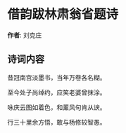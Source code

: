 # 借韵跋林肃翁省题诗

**作者**: 刘克庄

## 诗词内容

昔冠南宫淡墨书，当年万卷各名糊。

至今处子尚绰约，应笑老婆曾抹涂。

咏庆云图如着色，和薰风句肯从谀。

行三十里余方悟，敢与杨修较智愚。

